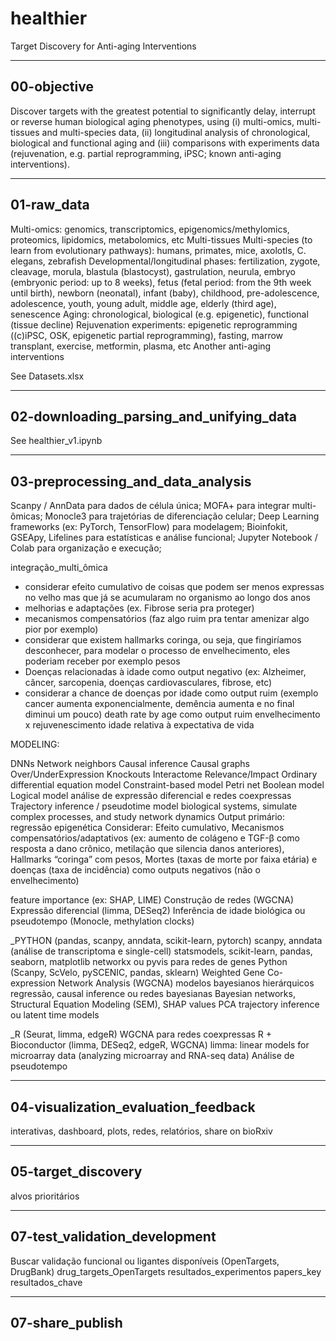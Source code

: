 # healthier

Target Discovery for Anti-aging Interventions

------------------------------------------------

## 00-objective

Discover targets with the greatest potential to significantly delay, interrupt or reverse human biological aging phenotypes, using (i) multi-omics, multi-tissues and multi-species data, (ii) longitudinal analysis of chronological, biological and functional aging and (iii) comparisons with experiments data (rejuvenation, e.g. partial reprogramming, iPSC; known anti-aging interventions).

------------------------------------------------

## 01-raw_data

Multi-omics: genomics, transcriptomics, epigenomics/methylomics, proteomics, lipidomics, metabolomics, etc
Multi-tissues
Multi-species (to learn from evolutionary pathways): humans, primates, mice, axolotls, C. elegans, zebrafish
Developmental/longitudinal phases: fertilization, zygote, cleavage, morula, blastula (blastocyst), gastrulation, neurula, embryo (embryonic period: up to 8 weeks), fetus (fetal period: from the 9th week until birth), newborn (neonatal), infant (baby), childhood, pre-adolescence, adolescence, youth, young adult, middle age, elderly (third age), senescence
Aging: chronological, biological (e.g. epigenetic), functional (tissue decline)
Rejuvenation experiments: epigenetic reprogramming ((c)iPSC, OSK, epigenetic partial reprogramming), fasting, marrow transplant, exercise, metformin, plasma, etc
Another anti-aging interventions

See Datasets.xlsx

------------------------------------------------

## 02-downloading_parsing_and_unifying_data

See healthier_v1.ipynb

------------------------------------------------

## 03-preprocessing_and_data_analysis

Scanpy / AnnData para dados de célula única;
MOFA+ para integrar multi-ômicas;
Monocle3 para trajetórias de diferenciação celular;
Deep Learning frameworks (ex: PyTorch, TensorFlow) para modelagem;
Bioinfokit, GSEApy, Lifelines para estatísticas e análise funcional;
Jupyter Notebook / Colab para organização e execução;

integração_multi_ômica
- considerar efeito cumulativo de coisas que podem ser menos expressas no velho mas que já se acumularam no organismo ao longo dos anos
- melhorias e adaptações (ex. Fibrose seria pra proteger)
- mecanismos compensatórios (faz algo ruim pra tentar amenizar algo pior por exemplo) 
- considerar que existem hallmarks coringa, ou seja, que fingiríamos desconhecer, para modelar o processo de envelhecimento, eles poderiam receber por exemplo pesos
- Doenças relacionadas à idade como output negativo (ex: Alzheimer, câncer, sarcopenia, doenças cardiovasculares, fibrose, etc)
- considerar a chance de doenças por idade como output ruim (exemplo cancer aumenta exponencialmente, demência aumenta e no final diminui um pouco)
death rate by age como output ruim
envelhecimento x rejuvenescimento
idade relativa à expectativa de vida

MODELING:

DNNs
Network neighbors
Causal inference
Causal graphs
Over/UnderExpression
Knockouts
Interactome
Relevance/Impact
Ordinary differential equation model
Constraint-based model
Petri net
Boolean model
Logical model
análise de expressão diferencial e redes coexpressas
Trajectory inference / pseudotime
model biological systems, simulate complex processes, and study network dynamics
Output primário: regressão epigenética
Considerar: Efeito cumulativo, Mecanismos compensatórios/adaptativos (ex: aumento de colágeno e TGF-β como resposta a dano crônico, metilação que silencia danos anteriores), Hallmarks “coringa” com pesos, Mortes (taxas de morte por faixa etária) e doenças (taxa de incidência) como outputs negativos (não o envelhecimento)

feature importance (ex: SHAP, LIME)
Construção de redes (WGCNA)
Expressão diferencial (limma, DESeq2)
Inferência de idade biológica ou pseudotempo (Monocle, methylation clocks)

_PYTHON (pandas, scanpy, anndata, scikit-learn, pytorch)
scanpy, anndata (análise de transcriptoma e single-cell)
statsmodels, scikit-learn, pandas, seaborn, matplotlib
networkx ou pyvis para redes de genes
Python (Scanpy, ScVelo, pySCENIC, pandas, sklearn)
Weighted Gene Co-expression Network Analysis (WGCNA)
modelos bayesianos hierárquicos
regressão, causal inference ou redes bayesianas
Bayesian networks, Structural Equation Modeling (SEM), SHAP values
PCA 
trajectory inference ou latent time models

_R (Seurat, limma, edgeR) 
WGCNA para redes coexpressas
R + Bioconductor (limma, DESeq2, edgeR, WGCNA)
limma: linear models for microarray data (analyzing microarray and RNA-seq data)
Análise de pseudotempo

------------------------------------------------

## 04-visualization_evaluation_feedback

interativas, dashboard, plots, redes, relatórios, share on bioRxiv

-----------------------------------------------

## 05-target_discovery

alvos prioritários

-----------------------------------------------

## 07-test_validation_development

Buscar validação funcional ou ligantes disponíveis (OpenTargets, DrugBank)
drug_targets_OpenTargets
resultados_experimentos
papers_key
resultados_chave

-----------------------------------------------

## 07-share_publish

